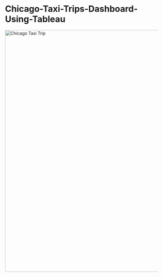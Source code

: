 # Chicago-Taxi-Trips-Dashboard-Using-Tableau
<img width="799" alt="Chicago Taxi Trip" src="https://github.com/user-attachments/assets/bb967333-b8b4-4d26-8b9e-ed36c9cfba4c" />
